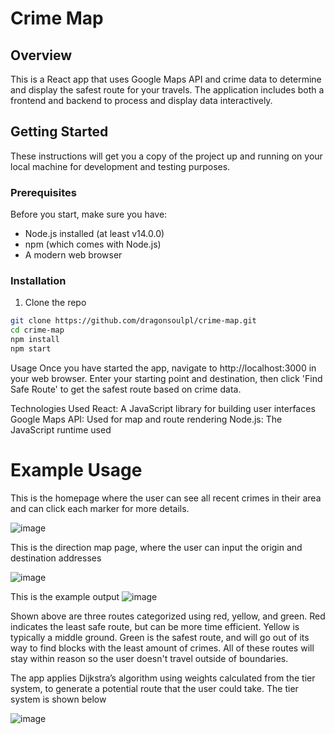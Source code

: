 # Crime Map

## Overview

This is a React app that uses Google Maps API and crime data to determine and display the safest route for your travels. The application includes both a frontend and backend to process and display data interactively.

## Getting Started

These instructions will get you a copy of the project up and running on your local machine for development and testing purposes.

### Prerequisites

Before you start, make sure you have:

- Node.js installed (at least v14.0.0)
- npm (which comes with Node.js)
- A modern web browser

### Installation

1. Clone the repo

```bash
git clone https://github.com/dragonsoulpl/crime-map.git
cd crime-map
npm install
npm start
```

Usage
Once you have started the app, navigate to http://localhost:3000 in your web browser. Enter your starting point and destination, then click 'Find Safe Route' to get the safest route based on crime data.

Technologies Used
React: A JavaScript library for building user interfaces
Google Maps API: Used for map and route rendering
Node.js: The JavaScript runtime used

# Example Usage
This is the homepage where the user can see all recent crimes in their area and can click each marker for more details.

![image](https://github.com/dragonsoulpl/crime-map/assets/91435678/d39c201b-1ade-4d6f-ae7a-0282816603c9)

This is the direction map page, where the user can input the origin and destination addresses

![image](https://github.com/dragonsoulpl/crime-map/assets/91435678/8c7cddb1-e9a7-4881-b71f-bd55d9bf4229)

This is the example output
![image](https://github.com/dragonsoulpl/crime-map/assets/91435678/d435bd06-79b8-47f5-b1dd-4d1499b83ef3)

Shown above are three routes categorized using red, yellow, and green. Red indicates the least safe route, but can be more time efficient. Yellow is typically a middle ground. Green is the safest route, and will go out of its way to find blocks with the least amount of crimes. All of these routes will stay within reason so the user doesn't travel outside of boundaries.

The app applies Dijkstra’s algorithm using weights calculated from the tier system, to generate
a potential route that the user could take. The tier system is shown below

![image](https://github.com/dragonsoulpl/crime-map/assets/91435678/8e38f92d-6175-4977-84ba-26b871781a4e)
